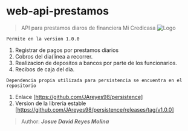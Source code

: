 # web-api-prestamos
> API para prestamos diaros de financiera Mi Credicasa
![Logo](https://scontent.fmga3-2.fna.fbcdn.net/v/t1.18169-9/16195753_2021750754718556_1057632335330636293_n.jpg?_nc_cat=111&ccb=1-7&_nc_sid=09cbfe&_nc_ohc=_w5VNg2YdZQAX9PBMG2&_nc_ht=scontent.fmga3-2.fna&oh=00_AT92TO2rxMZnzzu32pgb7JLY8rb_fM7LH0aPIW-loDd36g&oe=62C528E1)

```Permite en la version 1.0.0``` <br/>
1. Registrar de pagos por prestamos diarios
2. Cobros del dia(linea a recorrer.
3. Realizacion de depositos a bancos por parte de los funcionarios.
4. Recibos de caja del dia.

```Dependencia propia utilizada para persistencia se encuentra en el repositorio ```
1. Enlace [https://github.com/JAreyes98/persistence]
2. Version de la libreria estable [https://github.com/JAreyes98/persistence/releases/tag/v1.0.0]
> Author: ***Josue David Reyes Molina***
